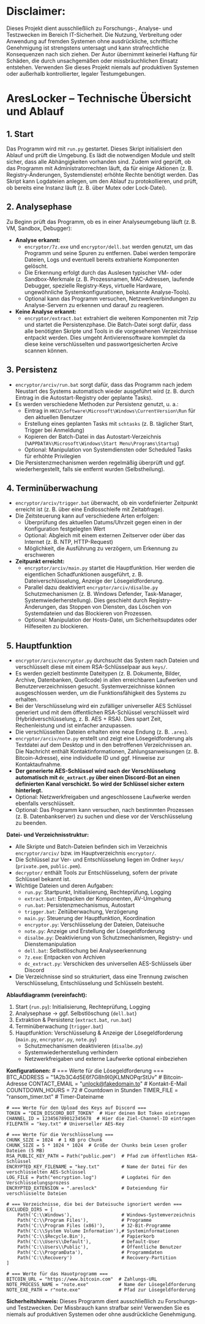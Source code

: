 # Disclaimer:
Dieses Projekt dient ausschließlich zu Forschungs-, Analyse- und Testzwecken im Bereich IT-Sicherheit. Die Nutzung, Verbreitung oder Anwendung auf fremden Systemen ohne ausdrückliche, schriftliche Genehmigung ist strengstens untersagt und kann strafrechtliche Konsequenzen nach sich ziehen. Der Autor übernimmt keinerlei Haftung für Schäden, die durch unsachgemäßen oder missbräuchlichen Einsatz entstehen. Verwenden Sie dieses Projekt niemals auf produktiven Systemen oder außerhalb kontrollierter, legaler Testumgebungen.


# AresLocker – Technische Übersicht und Ablauf

## 1. Start
Das Programm wird mit `run.py` gestartet. Dieses Skript initialisiert den Ablauf und prüft die Umgebung. Es lädt die notwendigen Module und stellt sicher, dass alle Abhängigkeiten vorhanden sind. Zudem wird geprüft, ob das Programm mit Administratorrechten läuft, da für einige Aktionen (z. B. Registry-Änderungen, Systemdienste) erhöhte Rechte benötigt werden. Das Skript kann Logdateien anlegen, um den Ablauf zu protokollieren, und prüft, ob bereits eine Instanz läuft (z. B. über Mutex oder Lock-Datei).

## 2. Analysephase
Zu Beginn prüft das Programm, ob es in einer Analyseumgebung läuft (z. B. VM, Sandbox, Debugger):
- **Analyse erkannt:**
  - `encryptor/7z.exe` und `encryptor/dell.bat` werden genutzt, um das Programm und seine Spuren zu entfernen. Dabei werden temporäre Dateien, Logs und eventuell bereits extrahierte Komponenten gelöscht.
  - Die Erkennung erfolgt durch das Auslesen typischer VM- oder Sandbox-Merkmale (z. B. Prozessnamen, MAC-Adressen, laufende Debugger, spezielle Registry-Keys, virtuelle Hardware, ungewöhnliche Systemkonfigurationen, bekannte Analyse-Tools).
  - Optional kann das Programm versuchen, Netzwerkverbindungen zu Analyse-Servern zu erkennen und darauf zu reagieren.
- **Keine Analyse erkannt:**
  - `encryptor/extract.bat` extrahiert die weiteren Komponenten mit 7zip und startet die Persistenzphase. Die Batch-Datei sorgt dafür, dass alle benötigten Skripte und Tools in die vorgesehenen Verzeichnisse entpackt werden. Dies umgeht Antivierensoftware
  kommplet da diese keine verschlüsselten und passwortgesicherten
  Arcive scannen können.

## 3. Persistenz
- `encryptor/arciv/run.bat` sorgt dafür, dass das Programm nach jedem Neustart des Systems automatisch wieder ausgeführt wird (z. B. durch Eintrag in die Autostart-Registry oder geplante Tasks).
- Es werden verschiedene Methoden zur Persistenz genutzt, u. a.:
  - Eintrag in `HKCU\Software\Microsoft\Windows\CurrentVersion\Run` für den aktuellen Benutzer
  - Erstellung eines geplanten Tasks mit `schtasks` (z. B. täglicher Start, Trigger bei Anmeldung)
  - Kopieren der Batch-Datei in das Autostart-Verzeichnis (`%APPDATA%\Microsoft\Windows\Start Menu\Programs\Startup`)
  - Optional: Manipulation von Systemdiensten oder Scheduled Tasks für erhöhte Privilegien
- Die Persistenzmechanismen werden regelmäßig überprüft und ggf. wiederhergestellt, falls sie entfernt wurden (Selbstheilung).

## 4. Terminüberwachung
- `encryptor/arciv/trigger.bat` überwacht, ob ein vordefinierter Zeitpunkt erreicht ist (z. B. über eine Endlosschleife mit Zeitabfrage).
- Die Zeitsteuerung kann auf verschiedene Arten erfolgen:
  - Überprüfung des aktuellen Datums/Uhrzeit gegen einen in der Konfiguration festgelegten Wert
  - Optional: Abgleich mit einem externen Zeitserver oder über das Internet (z. B. NTP, HTTP-Request)
  - Möglichkeit, die Ausführung zu verzögern, um Erkennung zu erschweren
- **Zeitpunkt erreicht:**
  - `encryptor/arciv/main.py` startet die Hauptfunktion. Hier werden die eigentlichen Schadfunktionen ausgeführt, z. B. Dateiverschlüsselung, Anzeige der Lösegeldforderung.
  - Parallel dazu deaktiviert `encryptor/arciv/disalbe.py` Schutzmechanismen (z. B. Windows Defender, Task-Manager, Systemwiederherstellung). Dies geschieht durch Registry-Änderungen, das Stoppen von Diensten, das Löschen von Systemdateien und das Blockieren von Prozessen.
  - Optional: Manipulation der Hosts-Datei, um Sicherheitsupdates oder Hilfeseiten zu blockieren.

## 5. Hauptfunktion
- `encryptor/arciv/encryptor.py` durchsucht das System nach Dateien und verschlüsselt diese mit einem RSA-Schlüsselpaar aus `keys/`.
- Es werden gezielt bestimmte Dateitypen (z. B. Dokumente, Bilder, Archive, Datenbanken, Quellcode) in allen erreichbaren Laufwerken und Benutzerverzeichnissen gesucht. Systemverzeichnisse können ausgeschlossen werden, um die Funktionsfähigkeit des Systems zu erhalten.
- Bei der Verschlüsselung wird ein zufälliger universeller AES Schlüssel generiert und mit dem öffentlichen RSA-Schlüssel verschlüsselt wird (Hybridverschlüsselung, z. B. AES + RSA). Dies spart Zeit, Rechenleistung und ist einfacher anzupassen.
- Die verschlüsselten Dateien erhalten eine neue Endung (z. B. `.ares`).
- `encryptor/arciv/note.py` erstellt und zeigt eine Lösegeldforderung als Textdatei auf dem Desktop und in den betroffenen Verzeichnissen an. Die Nachricht enthält Kontaktinformationen, Zahlungsanweisungen (z. B. Bitcoin-Adresse), eine individuelle ID und ggf. Hinweise zur Kontaktaufnahme.
- **Der generierte AES-Schlüssel wird nach der Verschlüsselung automatisch mit `dc_extract.py` über einen Discord-Bot an einen definierten Kanal verschickt. So wird der Schlüssel sicher extern hinterlegt.**
- Optional: Netzwerkfreigaben und angeschlossene Laufwerke werden ebenfalls verschlüsselt.
- Optional: Das Programm kann versuchen, nach bestimmten Prozessen (z. B. Datenbankserver) zu suchen und diese vor der Verschlüsselung zu beenden.


**Datei- und Verzeichnisstruktur:**
- Alle Skripte und Batch-Dateien befinden sich im Verzeichnis `encryptor/arciv/` bzw. im Hauptverzeichnis `encryptor/`.
- Die Schlüssel zur Ver- und Entschlüsselung liegen im Ordner `keys/` (`private.pem`, `public.pem`).
- `decryptor/` enthält Tools zur Entschlüsselung, sofern der private Schlüssel bekannt ist.
- Wichtige Dateien und deren Aufgaben:
  - `run.py`: Startpunkt, Initialisierung, Rechteprüfung, Logging
  - `extract.bat`: Entpacken der Komponenten, AV-Umgehung
  - `run.bat`: Persistenzmechanismus, Autostart
  - `trigger.bat`: Zeitüberwachung, Verzögerung
  - `main.py`: Steuerung der Hauptfunktion, Koordination
  - `encryptor.py`: Verschlüsselung der Dateien, Dateisuche
  - `note.py`: Anzeige und Erstellung der Lösegeldforderung
  - `disalbe.py`: Deaktivierung von Schutzmechanismen, Registry- und Dienstemanipulation
  - `dell.bat`: Selbstlöschung bei Analyseerkennung
  - `7z.exe`: Entpacken von Archiven
  - `dc_extract.py`: Verschicken des universellen AES-Schlüssels über Discord 
- Die Verzeichnisse sind so strukturiert, dass eine Trennung zwischen Verschlüsselung, Entschlüsselung und Schlüsseln besteht.

**Ablaufdiagramm (vereinfacht):**
1. Start (`run.py`): Initialisierung, Rechteprüfung, Logging
2. Analysephase → ggf. Selbstlöschung (`dell.bat`)
3. Extraktion & Persistenz (`extract.bat`, `run.bat`)
4. Terminüberwachung (`trigger.bat`)
5. Hauptfunktion: Verschlüsselung & Anzeige der Lösegeldforderung (`main.py`, `encryptor.py`, `note.py`)
   - Schutzmechanismen deaktivieren (`disalbe.py`)
   - Systemwiederherstellung verhindern
   - Netzwerkfreigaben und externe Laufwerke optional einbeziehen

**Konfigurationen:**
    # === Werte für die Lösegeldforderung ===
    BTC_ADDRESS = "1A2b3C4d5E6f7G8h9I0jKLMNOPqrStUv"  # Bitcoin-Adresse
    CONTACT_EMAIL = "unlock@fakedomain.to"            # Kontakt-E-Mail
    COUNTDOWN_HOURS = 72                               # Countdown in Stunden
    TIMER_FILE = "ransom_timer.txt"                   # Timer-Dateiname

    # === Werte für den Upload des Keys auf Discord ===
    TOKEN = "DEIN_DISCORD_BOT_TOKEN"  # Hier deinen Bot Token eintragen
    CHANNEL_ID = 123456789012345678  # Hier die Ziel-Channel-ID eintragen
    FILEPATH = "key.txt" # Universeller AES-Key

    # === Werte für die Verschlüsselung ===
    CHUNK_SIZE = 1024  # 1 KB pro Chunk
    CHUNK_SIZE = 5 * 1024 * 1024  # Größe der Chunks beim Lesen großer Dateien (5 MB)
    RSA_PUBLIC_KEY_PATH = Path("public.pem")  # Pfad zum öffentlichen RSA-Schlüssel
    ENCRYPTED_KEY_FILENAME = "key.txt"        # Name der Datei für den verschlüsselten AES-Schlüssel
    LOG_FILE = Path("encryption.log")         # Logdatei für den Verschlüsselungsprozess
    ENCRYPTED_EXTENSION = ".areslock"         # Dateiendung für verschlüsselte Dateien

    # === Verzeichnisse, die bei der Dateisuche ignoriert werden ===
    EXCLUDED_DIRS = [
        Path('C:\\Windows'),                  # Windows-Systemverzeichnis
        Path('C:\\Program Files'),            # Programme
        Path('C:\\Program Files (x86)'),      # 32-Bit-Programme
        Path('C:\\System Volume Information'),# Systeminformationen
        Path('C:\\$Recycle.Bin'),             # Papierkorb
        Path('C:\\Users\\Default'),           # Default-User
        Path('C:\\Users\\Public'),            # Öffentliche Benutzer
        Path('C:\\ProgramData'),              # Programmdaten
        Path('C:\\Recovery')                  # Recovery-Partition
    ]

    # === Werte für das Hauotprogramm ===
    BITCOIN_URL = "https://www.bitcoin.com"  # Zahlungs-URL
    NOTE_PROCESS_NAME = "note.exe"           # Name der Lösegeldforderung
    NOTE_EXE_PATH = r"note.exe"              # Pfad zur Lösegeldforderung

**Sicherheitshinweis:**
Dieses Programm dient ausschließlich zu Forschungs- und Testzwecken. Der Missbrauch kann strafbar sein! Verwenden Sie es niemals auf produktiven Systemen oder ohne ausdrückliche Genehmigung.
